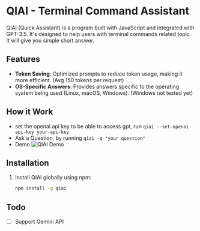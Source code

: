 # QIAI - Terminal Command Assistant

QIAI (Quick Assistant) is a program built with JavaScript and integrated with GPT-3.5. It's designed to help users with terminal commands related topic. It will give you simple short answer.

## Features
- **Token Saving**: Optimized prompts to reduce token usage, making it more efficient. (Avg 150 tokens per request)
- **OS-Specific Answers**: Provides answers specific to the operating system being used (Linux, macOS, Windows). (Windows not tested yet)

## How it Work
- set the openai api key to be able to access gpt, run `qiai --set-openai-api-key your-api-key`
- Ask a Question, by running `qiai -q "your question"`
- Demo
![QIAI Demo](./demo.gif)

## Installation
1. Install QIAI globally using npm:
   ```bash
   npm install -g qiai
   ```

## Todo 
- [ ] Support Gemini API
